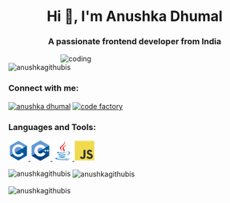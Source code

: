<h1 align="center">Hi 👋, I'm Anushka Dhumal</h1>
<h3 align="center">A passionate frontend developer from India</h3>

<img align="right" alt="coding" width="400" src="![image](https://github.com/user-attachments/assets/138e4380-32cf-4838-8114-f61c62fe17f8)">


<p align="left"> <img src="https://komarev.com/ghpvc/?username=anushkagithubis&label=Profile%20views&color=0e75b6&style=flat" alt="anushkagithubis" /> </p>

<h3 align="left">Connect with me:</h3>
<p align="left">
<a href="https://linkedin.com/in/anushka dhumal" target="blank"><img align="center" src="https://raw.githubusercontent.com/rahuldkjain/github-profile-readme-generator/master/src/images/icons/Social/linked-in-alt.svg" alt="anushka dhumal" height="30" width="40" /></a>
<a href="https://www.youtube.com/c/code factory" target="blank"><img align="center" src="https://raw.githubusercontent.com/rahuldkjain/github-profile-readme-generator/master/src/images/icons/Social/youtube.svg" alt="code factory" height="30" width="40" /></a>
</p>

<h3 align="left">Languages and Tools:</h3>
<p align="left"> <a href="https://www.cprogramming.com/" target="_blank" rel="noreferrer"> <img src="https://raw.githubusercontent.com/devicons/devicon/master/icons/c/c-original.svg" alt="c" width="40" height="40"/> </a> <a href="https://www.w3schools.com/cpp/" target="_blank" rel="noreferrer"> <img src="https://raw.githubusercontent.com/devicons/devicon/master/icons/cplusplus/cplusplus-original.svg" alt="cplusplus" width="40" height="40"/> </a> <a href="https://www.java.com" target="_blank" rel="noreferrer"> <img src="https://raw.githubusercontent.com/devicons/devicon/master/icons/java/java-original.svg" alt="java" width="40" height="40"/> </a> <a href="https://developer.mozilla.org/en-US/docs/Web/JavaScript" target="_blank" rel="noreferrer"> <img src="https://raw.githubusercontent.com/devicons/devicon/master/icons/javascript/javascript-original.svg" alt="javascript" width="40" height="40"/> </a> </p>

<p><img align="left" src="https://github-readme-stats.vercel.app/api/top-langs?username=anushkagithubis&show_icons=true&locale=en&layout=compact" alt="anushkagithubis" /></p>

<p>&nbsp;<img align="center" src="https://github-readme-stats.vercel.app/api?username=anushkagithubis&show_icons=true&locale=en" alt="anushkagithubis" /></p>

<p><img align="center" src="https://github-readme-streak-stats.herokuapp.com/?user=anushkagithubis&" alt="anushkagithubis" /></p>
